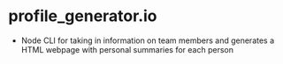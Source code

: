 # profile_generator.io
- Node CLI for taking in information on team members and generates a HTML webpage with personal summaries for each person

